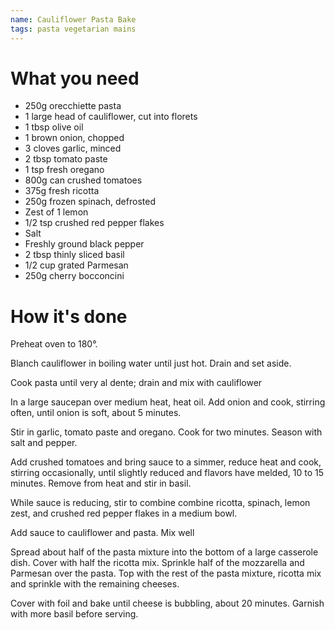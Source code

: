 ```yaml
---
name: Cauliflower Pasta Bake
tags: pasta vegetarian mains
---
```


# What you need

* 250g orecchiette pasta
* 1 large head of cauliflower, cut into florets
* 1 tbsp olive oil
* 1 brown onion, chopped
* 3 cloves garlic, minced
* 2 tbsp tomato paste
* 1 tsp fresh oregano
* 800g can crushed tomatoes
* 375g fresh ricotta
* 250g frozen spinach, defrosted
* Zest of 1 lemon
* 1/2 tsp crushed red pepper flakes
* Salt
* Freshly ground black pepper
* 2 tbsp thinly sliced basil
* 1/2 cup grated Parmesan
* 250g cherry bocconcini

# How it's done

Preheat oven to 180°.

Blanch cauliflower in boiling water until just hot. Drain and set aside.

Cook pasta until very al dente; drain and mix with cauliflower

In a large saucepan over medium heat, heat oil. Add onion and cook, stirring often, until onion is soft, about 5 minutes.

Stir in garlic, tomato paste and oregano. Cook for two minutes. Season with salt and pepper.

Add crushed tomatoes and bring sauce to a simmer, reduce heat and cook, stirring occasionally, until slightly reduced and flavors have melded, 10 to 15 minutes. Remove from heat and stir in basil.

While sauce is reducing, stir to combine combine ricotta, spinach, lemon zest, and crushed red pepper flakes in a medium bowl.

Add sauce to cauliflower and pasta. Mix well

Spread about half of the pasta mixture into the bottom of a large casserole dish. Cover with half the ricotta mix. Sprinkle half of the mozzarella and Parmesan over the pasta. Top with the rest of the pasta mixture, ricotta mix and sprinkle with the remaining cheeses.

Cover with foil and bake until cheese is bubbling, about 20 minutes. Garnish with more basil before serving.  
